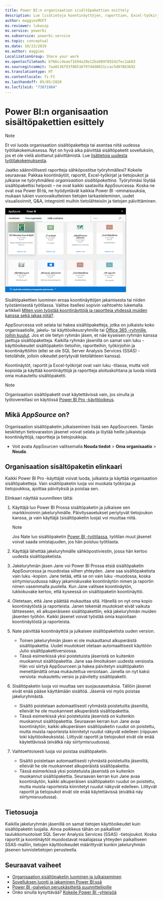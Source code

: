 ```yaml
---
title: Power BI:n organisaation sisältöpakettien esittely
description: Lue lisätietoja koontinäyttöjen, raporttien, Excel-työkirjojen ja tietojoukkojen pakkaamisesta organisaation sisältöpaketeiksi, joita voit jakaa työtovereillesi.
author: maggiesMSFT
ms.reviewer: lukaszp
ms.service: powerbi
ms.subservice: powerbi-service
ms.topic: conceptual
ms.date: 10/23/2019
ms.author: maggies
LocalizationGroup: Share your work
ms.openlocfilehash: b766cc4eae71b94a28e12ba989f85542fec2ab83
ms.sourcegitcommit: 7aa0136f93f88516f97ddd8031ccac5d07863b92
ms.translationtype: HT
ms.contentlocale: fi-FI
ms.lasthandoff: 05/05/2020
ms.locfileid: "73871984"
---
```

# <a name="intro-to-organizational-content-packs-in-power-bi"></a>Power BI:n organisaation sisältöpakettien esittely
> [!NOTE]
> Et voi luoda organisaation sisältöpaketteja tai asentaa niitä uudessa työtilakokemuksessa. Nyt on hyvä aika päivittää sisältöpaketit sovelluksiin, jos et ole vielä aloittanut päivittämistä. Lue [lisätietoja uudesta työtilakokemuksesta](service-create-the-new-workspaces.md).
> 

Jaatko säännöllisesti raportteja sähköpostitse työryhmällesi? Kokeile seuraavaa: Pakkaa koontinäytöt, raportit, Excel-työkirjat ja tietojoukot ja julkaise ne työryhmällesi *organisaation sisältöpakettina*. Työryhmäsi löytää sisältöpakettisi helposti – ne ovat kaikki saatavilla AppSourcessa. Koska ne ovat osa Power BI:tä, ne hyödyntävät kaikkia Power BI -ominaisuuksia, mukaan lukien vuorovaikutteinen tietojen tarkasteleminen, uudet visualisoinnit, Q&A, integrointi muihin tietolähteisiin ja tietojen päivittäminen.

![](media/service-organizational-content-pack-introduction/power-bi-org-content-packs.png)

Sisältöpakettien luominen eroaa koontinäyttöjen jakamisesta tai niiden työstämisestä työtilassa. Valitse itsellesi sopivin vaihtoehto lukemalla artikkeli [Miten voin työstää koontinäyttöjä ja raportteja yhdessä muiden kanssa sekä jakaa niitä?](service-how-to-collaborate-distribute-dashboards-reports.md). 

AppSourcessa voit selata tai hakea sisältöpaketteja, jotka on julkaistu koko organisaatiolle, jakelu- tai käyttöoikeusryhmille tai [Office 365 -ryhmille, joihin kuulut](https://support.office.com/article/Create-a-group-in-Office-365-7124dc4c-1de9-40d4-b096-e8add19209e9). Jos et ole tietyn ryhmän jäsen, et näe kyseisen ryhmän kanssa jaettuja sisältöpaketteja. Kaikilla ryhmän jäsenillä on samat vain luku -käyttöoikeudet sisältöpaketin tietoihin, raportteihin, työkirjoihin ja koontinäyttöihin (ellei se ole SQL Server Analysis Services (SSAS) -tietolähde, jolloin oikeudet periytyvät tietolähteen kanssa).

Koontinäytöt, raportit ja Excel-työkirjat ovat vain luku -tilassa, mutta voit kopioida ja käyttää koontinäyttöjä ja raportteja aloituskohtana ja luoda niistä oma mukautettu sisältöpaketti.

> [!NOTE]
> Organisaation sisältöpaketit ovat käytettävissä vain, jos sinulla ja työtovereillasi on käytössä [Power BI Pro -käyttöoikeus](service-features-license-type.md).
> 
> 

## <a name="what-is-appsource"></a>Mikä *AppSource* on?
Organisaation sisältöpaketin julkaiseminen lisää sen AppSourceen.  Tämän keskitetyn tietovaraston jäsenet voivat selata ja löytää heille julkaistuja koontinäyttöjä, raportteja ja tietojoukkoja.  

* Voit avata AppSourcen valitsemalla **Nouda tiedot** > **Oma organisaatio** > **Nouda**.

## <a name="the-life-cycle-of-an-organizational-content-pack"></a>Organisaation sisältöpaketin elinkaari
Kaikki Power BI Pro -käyttäjät voivat luoda, julkaista ja käyttää organisaation sisältöpaketteja. Vain sisältöpaketin luoja voi muokata työkirjaa ja tietojoukkoa, ajoittaa päivityksiä ja poistaa sen.

Elinkaari näyttää suunnilleen tältä:

1. Käyttäjä luo Power BI Prossa sisältöpaketin ja julkaisee sen markkinoinnin jakeluryhmälle. Päivitysasetukset periytyvät tietojoukon kanssa, ja vain käyttäjä (sisältöpaketin luoja) voi muuttaa niitä.
   
   > [!NOTE]
   > Jos Nate luo sisältöpaketin [Power BI -työtilassa](service-create-distribute-apps.md), työtilan muut jäsenet voivat saada omistajuuden, jos hän poistuu työtilasta.
   > 
   > 
2. Käyttäjä lähettää jakeluryhmälle sähköpostiviestin, jossa hän kertoo uudesta sisältöpaketista.
3. Jakeluryhmän jäsen Jane voi Power BI Prossa etsiä sisältöpaketin AppSourcessa ja muodostaa siihen yhteyden. Jane saa sisältöpaketista vain luku -kopion. Jane tietää, että se on vain luku -muodossa, koska siirtymisruudussa näkyy jakamiskuvake koontinäytön nimen ja raportin nimen vasemmalla puolella. Kun Jane valitsee koontinäytön, lukkokuvake kertoo, että kyseessä on sisältöpaketin koontinäyttö. 
4. Oletetaan, että Jane päättää mukauttaa sitä. Hänellä on nyt oma kopio koontinäytöstä ja raporteista. Janen tekemät muutokset eivät vaikuta lähteeseen, eli alkuperäiseen sisältöpakettiin, eikä jakeluryhmän muiden jäsenten työhön. Kaikki jäsenet voivat työstää omia kopioitaan koontinäytöstä ja raporteista.
5. Nate päivittää koontinäyttöä ja julkaisee sisältöpaketista uuden version.
   
   * Toinen jakeluryhmän jäsen ei ole mukauttanut alkuperäistä sisältöpakettia. Uudet muutokset otetaan automaattisesti käyttöön Julio sisältöpakettiversiossa.  
   * Tässä esimerkissä yksi poistetuista jäsenistä on kuitenkin muokannut sisältöpakettia. Jane saa ilmoituksen uudesta versiosta.  Hän voi siirtyä AppSourceen ja hakea päivitetyn sisältöpaketin menettämättä omaa mukautettua versiotaan. Janella on nyt kaksi versiota: mukautettu versio ja päivitetty sisältöpaketti.
6. Sisältöpaketin luoja voi muuttaa sen suojausasetuksia. Tällöin jäsenet eivät enää pääse käyttämään sisältöä. Jäseniä voi myös poistaa jakeluryhmästä.
   
   * Sisältö poistetaan automaattisesti ryhmästä poistetuilta jäseniltä, elleivät he ole muokanneet alkuperäistä sisältöpakettia. 
   * Tässä esimerkissä yksi poistetuista jäsenistä on kuitenkin muokannut sisältöpakettia. Seuraavan kerran kun Jane avaa koontinäytön, kaikki alkuperäisen sisältöpaketin ruudut on poistettu, mutta muista raporteista kiinnitetyt ruudut näkyvät edelleen (riippuen toki käyttöoikeuksista). Liittyvät raportit ja tietojoukot eivät ole enää käytettävissä (eivätkä näy siirtymisruudussa).
7. Vaihtoehtoisesti luoja voi poistaa sisältöpaketin.
   
   * Sisältö poistetaan automaattisesti ryhmästä poistetuilta jäseniltä, elleivät he ole muokanneet alkuperäistä sisältöpakettia. 
   * Tässä esimerkissä yksi poistetuista jäsenistä on kuitenkin muokannut sisältöpakettia. Seuraavan kerran kun Jane avaa koontinäytön, kaikki alkuperäisen sisältöpaketin ruudut on poistettu, mutta muista raporteista kiinnitetyt ruudut näkyvät edelleen. Liittyvät raportit ja tietojoukot eivät ole enää käytettävissä (eivätkä näy siirtymisruudussa).

## <a name="data-security"></a>Tietosuoja
Kaikilla jakeluryhmän jäsenillä on samat tietojen käyttöoikeudet kuin sisältöpaketin luojalla. Ainoa poikkeus tähän on paikalliset taulukkomuotoiset SQL Server Analysis Services (SSAS) -tietojoukot. Koska raportit ja koontinäytöt muodostavat reaaliajassa yhteyden paikalliseen SSAS-malliin, tietojen käyttöoikeudet määrittyvät kunkin jakeluryhmän jäsenen tunnistetietojen perusteella.

## <a name="next-steps"></a>Seuraavat vaiheet
* [Organisaation sisältöpaketin luominen ja julkaiseminen](service-organizational-content-pack-create-and-publish.md)
* [Sovelluksen luonti ja jakaminen Power BI:ssä](service-create-distribute-apps.md) 
* [Power BI -palvelun peruskäsitteitä suunnittelijoille](service-basic-concepts.md)
* Onko sinulla kysyttävää? [Kokeile Power BI -yhteisöä](https://community.powerbi.com/)

